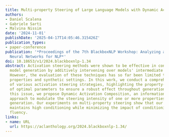 ```yaml
---
title: Multi-property Steering of Large Language Models with Dynamic Activation Composition
authors:
- Daniel Scalena
- Gabriele Sarti
- Malvina Nissim
date: '2024-11-01'
publishDate: '2025-04-17T14:05:46.315426Z'
publication_types:
- paper-conference
publication: '*Proceedings of the 7th BlackboxNLP Workshop: Analyzing and Interpreting
  Neural Networks for NLP*'
doi: 10.18653/v1/2024.blackboxnlp-1.34
abstract: Activation steering methods were shown to be effective in conditioning language
  model generation by additively intervening over models' intermediate representations.
  However, the evaluation of these techniques has so far been limited to single conditioning
  properties and synthetic settings. In this work, we conduct a comprehensive evaluation
  of various activation steering strategies, highlighting the property-dependent nature
  of optimal parameters to ensure a robust effect throughout generation. To address
  this issue, we propose Dynamic Activation Composition, an information-theoretic
  approach to modulate the steering intensity of one or more properties throughout
  generation. Our experiments on multi-property steering show that our method successfully
  maintains high conditioning while minimizing the impact of conditioning on generation
  fluency.
links:
- name: URL
  url: https://aclanthology.org/2024.blackboxnlp-1.34/
---
```

